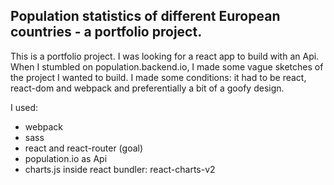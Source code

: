 ## Population statistics of different European countries - a portfolio project.

This is a portfolio project. I was looking for a react app to build with an Api. When I stumbled on population.backend.io, I made some vague sketches of the project I wanted to build. I made some conditions: it had to be react, react-dom and webpack and preferentially a bit of a goofy design.

I used:
- webpack
- sass
- react and react-router (goal)
- population.io as Api
- charts.js inside react bundler: react-charts-v2
